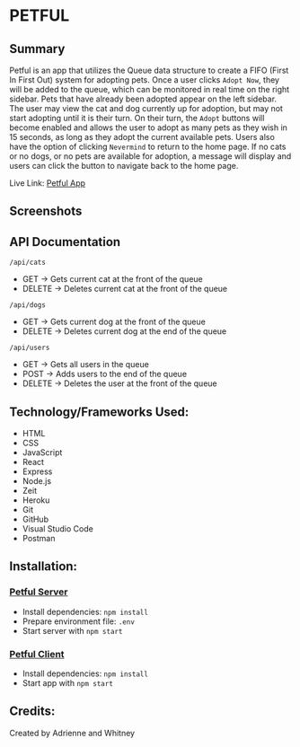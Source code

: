 # PETFUL

## Summary
Petful is an app that utilizes the Queue data structure to create a FIFO (First In First Out) system for adopting pets.  Once a user clicks `Adopt Now`, they will be added to the queue, which can be monitored in real time on the right sidebar.  Pets that have already been adopted appear on the left sidebar.  The user may view the cat and dog currently up for adoption, but may not start adopting until it is their turn.  On their turn, the `Adopt` buttons will become enabled and allows the user to adopt as many pets as they wish in 15 seconds, as long as they adopt the current available pets.  Users also have the option of clicking `Nevermind` to return to the home page.  If no cats or no dogs, or no pets are available for adoption, a message will display and users can click the button to navigate back to the home page.

Live Link: [Petful App]()

## Screenshots


## API Documentation
`/api/cats`
* GET -> Gets current cat at the front of the queue
* DELETE -> Deletes current cat at the front of the queue

`/api/dogs`
* GET -> Gets current dog at the front of the queue
* DELETE -> Deletes current dog at the end of the queue

`/api/users`
* GET -> Gets all users in the queue
* POST -> Adds users to the end of the queue
* DELETE -> Deletes the user at the front of the queue

## Technology/Frameworks Used:

* HTML
* CSS
* JavaScript
* React
* Express
* Node.js
* Zeit
* Heroku
* Git
* GitHub
* Visual Studio Code
* Postman

## Installation:

### [Petful Server](https://github.com/thinkful-ei-emu/petful-server-adrienne-whitney)
* Install dependencies: `npm install`
* Prepare environment file: `.env`
* Start server with `npm start`

### [Petful Client](https://github.com/thinkful-ei-emu/Adrienne-Whitney-Petful-Client)
* Install dependencies: `npm install`
* Start app with `npm start`

## Credits:
Created by Adrienne and Whitney

